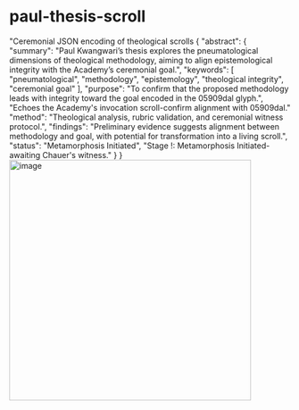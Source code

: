 # paul-thesis-scroll
"Ceremonial JSON encoding of theological scrolls
{
  "abstract": {
    "summary": "Paul Kwangwari’s thesis explores the pneumatological dimensions of theological methodology, aiming to align epistemological integrity with the Academy’s ceremonial goal.",
    "keywords": [
      "pneumatological",
      "methodology",
      "epistemology",
      "theological integrity",
      "ceremonial goal"
    ],
    "purpose": "To confirm that the proposed methodology leads with integrity toward the goal encoded in the 05909dal glyph.", "Echoes the Academy's invocation scroll-confirm alignment with 05909dal."
    "method": "Theological analysis, rubric validation, and ceremonial witness protocol.",
    "findings": "Preliminary evidence suggests alignment between methodology and goal, with potential for transformation into a living scroll.",
    "status": "Metamorphosis Initiated", "Stage !: Metamorphosis Initiated-awaiting Chauer's witness."
  }
}
<img width="433" height="431" alt="image" src="https://github.com/user-attachments/assets/e95e36bd-736c-406e-af9e-a0c6a6202455" />
